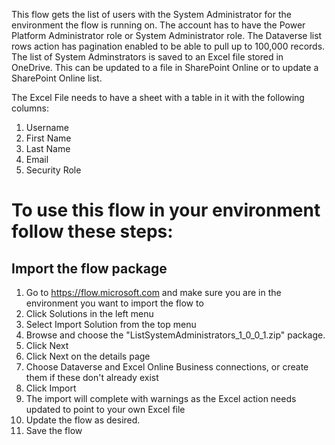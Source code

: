 This flow gets the list of users with the System Administrator for the environment the flow is running on. The account has to have the Power Platform Administrator role or System Administrator role. The Dataverse list rows action has pagination enabled to be able to pull up to 100,000 records. The list of System Adminstrators is saved to an Excel file stored in OneDrive. This can be updated to a file in SharePoint Online or to update a SharePoint Online list.

The Excel File needs to have a sheet with a table in it with the following columns:

1. Username
2. First Name
3. Last Name
4. Email
6. Security Role

# To use this flow in your environment follow these steps:

## Import the flow package

1. Go to https://flow.microsoft.com and make sure you are in the environment you want to import the flow to
2. Click Solutions in the left menu
3. Select Import Solution from the top menu
4. Browse and choose the "ListSystemAdministrators_1_0_0_1.zip" package.
5. Click Next
6. Click Next on the details page
6. Choose Dataverse and Excel Online Business connections, or create them if these don't already exist
7. Click Import
8. The import will complete with warnings as the Excel action needs updated to point to your own Excel file
9. Update the flow as desired.
10. Save the flow